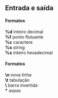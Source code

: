 ## Entrada e saída

#### Formatos

**%d** inteiro decimal<br>
**%f** ponto flutuante<br>
**%c** caractere<br>
**%s** string<br>
**%x** inteiro hexadecimal

#### Formatos
**\n** nova linha<br>
**\t** tabulação<br>
**\\** barra invertida<br>
**\*** aspas